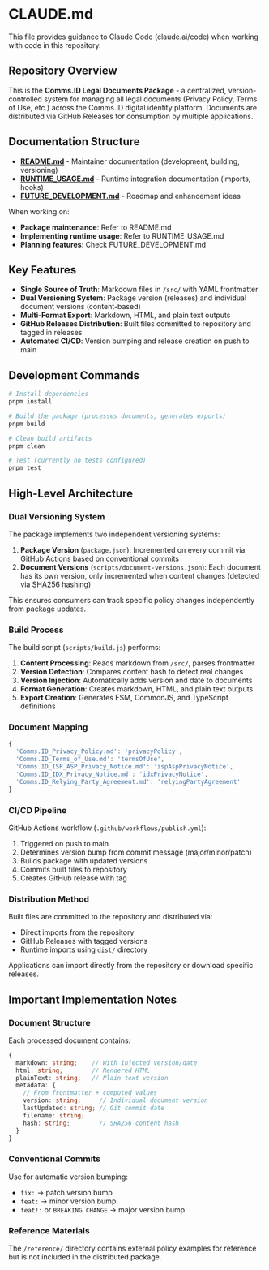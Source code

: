 # CLAUDE.md

This file provides guidance to Claude Code (claude.ai/code) when working with code in this repository.

## Repository Overview

This is the **Comms.ID Legal Documents Package** - a centralized, version-controlled system for managing all legal documents (Privacy Policy, Terms of Use, etc.) across the Comms.ID digital identity platform. Documents are distributed via GitHub Releases for consumption by multiple applications.

## Documentation Structure

- **[README.md](./README.md)** - Maintainer documentation (development, building, versioning)
- **[RUNTIME_USAGE.md](./RUNTIME_USAGE.md)** - Runtime integration documentation (imports, hooks)
- **[FUTURE_DEVELOPMENT.md](./FUTURE_DEVELOPMENT.md)** - Roadmap and enhancement ideas

When working on:
- **Package maintenance**: Refer to README.md
- **Implementing runtime usage**: Refer to RUNTIME_USAGE.md
- **Planning features**: Check FUTURE_DEVELOPMENT.md

## Key Features

- **Single Source of Truth**: Markdown files in `/src/` with YAML frontmatter
- **Dual Versioning System**: Package version (releases) and individual document versions (content-based)
- **Multi-Format Export**: Markdown, HTML, and plain text outputs
- **GitHub Releases Distribution**: Built files committed to repository and tagged in releases
- **Automated CI/CD**: Version bumping and release creation on push to main

## Development Commands

```bash
# Install dependencies
pnpm install

# Build the package (processes documents, generates exports)
pnpm build

# Clean build artifacts
pnpm clean

# Test (currently no tests configured)
pnpm test
```

## High-Level Architecture

### Dual Versioning System

The package implements two independent versioning systems:

1. **Package Version** (`package.json`): Incremented on every commit via GitHub Actions based on conventional commits
2. **Document Versions** (`scripts/document-versions.json`): Each document has its own version, only incremented when content changes (detected via SHA256 hashing)

This ensures consumers can track specific policy changes independently from package updates.

### Build Process

The build script (`scripts/build.js`) performs:

1. **Content Processing**: Reads markdown from `/src/`, parses frontmatter
2. **Version Detection**: Compares content hash to detect real changes
3. **Version Injection**: Automatically adds version and date to documents
4. **Format Generation**: Creates markdown, HTML, and plain text outputs
5. **Export Creation**: Generates ESM, CommonJS, and TypeScript definitions

### Document Mapping

```javascript
{
  'Comms.ID_Privacy_Policy.md': 'privacyPolicy',
  'Comms.ID_Terms_of_Use.md': 'termsOfUse',
  'Comms.ID_ISP_ASP_Privacy_Notice.md': 'ispAspPrivacyNotice',
  'Comms.ID_IDX_Privacy_Notice.md': 'idxPrivacyNotice',
  'Comms.ID_Relying_Party_Agreement.md': 'relyingPartyAgreement'
}
```

### CI/CD Pipeline

GitHub Actions workflow (`.github/workflows/publish.yml`):
1. Triggered on push to main
2. Determines version bump from commit message (major/minor/patch)
3. Builds package with updated versions
4. Commits built files to repository
5. Creates GitHub release with tag

### Distribution Method

Built files are committed to the repository and distributed via:
- Direct imports from the repository
- GitHub Releases with tagged versions
- Runtime imports using `dist/` directory

Applications can import directly from the repository or download specific releases.

## Important Implementation Notes

### Document Structure

Each processed document contains:
```typescript
{
  markdown: string;    // With injected version/date
  html: string;        // Rendered HTML
  plainText: string;   // Plain text version
  metadata: {
    // From frontmatter + computed values
    version: string;     // Individual document version
    lastUpdated: string; // Git commit date
    filename: string;
    hash: string;        // SHA256 content hash
  }
}
```

### Conventional Commits

Use for automatic version bumping:
- `fix:` → patch version bump
- `feat:` → minor version bump
- `feat!:` or `BREAKING CHANGE` → major version bump

### Reference Materials

The `/reference/` directory contains external policy examples for reference but is not included in the distributed package.